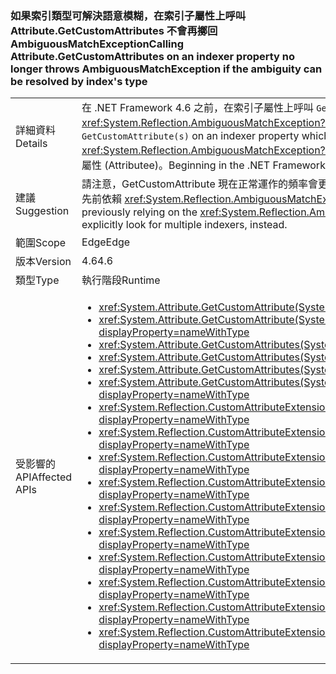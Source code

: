 ### <a name="calling-attributegetcustomattributes-on-an-indexer-property-no-longer-throws-ambiguousmatchexception-if-the-ambiguity-can-be-resolved-by-indexs-type"></a><span data-ttu-id="2bc88-101">如果索引類型可解決語意模糊，在索引子屬性上呼叫 Attribute.GetCustomAttributes 不會再擲回 AmbiguousMatchException</span><span class="sxs-lookup"><span data-stu-id="2bc88-101">Calling Attribute.GetCustomAttributes on an indexer property no longer throws AmbiguousMatchException if the ambiguity can be resolved by index's type</span></span>

|   |   |
|---|---|
|<span data-ttu-id="2bc88-102">詳細資料</span><span class="sxs-lookup"><span data-stu-id="2bc88-102">Details</span></span>|<span data-ttu-id="2bc88-103">在 .NET Framework 4.6 之前，在索引子屬性上呼叫 <code>GetCustomAttribute(s)</code>，而且該索引子屬性與其他屬性只有索引類型不同時，會造成 <xref:System.Reflection.AmbiguousMatchException?displayProperty=name>。</span><span class="sxs-lookup"><span data-stu-id="2bc88-103">Prior to the .NET Framework 4.6, calling <code>GetCustomAttribute(s)</code> on an indexer property which differed from another property only by the type of the index would result in an <xref:System.Reflection.AmbiguousMatchException?displayProperty=name>.</span></span> <span data-ttu-id="2bc88-104">從 .NET Framework 4.6 開始，將會正確地傳回屬性 (Property) 的屬性 (Attributee)。</span><span class="sxs-lookup"><span data-stu-id="2bc88-104">Beginning in the .NET Framework 4.6, the property's attributes will be correctly returned.</span></span>|
|<span data-ttu-id="2bc88-105">建議</span><span class="sxs-lookup"><span data-stu-id="2bc88-105">Suggestion</span></span>|<span data-ttu-id="2bc88-106">請注意，GetCustomAttribute 現在正常運作的頻率會更高。</span><span class="sxs-lookup"><span data-stu-id="2bc88-106">Be aware that GetCustomAttribute(s) will work more frequently now.</span></span> <span data-ttu-id="2bc88-107">如果應用程式先前依賴 <xref:System.Reflection.AmbiguousMatchException?displayProperty=name>，現在應該改用反映來明確尋找多個索引子。</span><span class="sxs-lookup"><span data-stu-id="2bc88-107">If an app was previously relying on the <xref:System.Reflection.AmbiguousMatchException?displayProperty=name>, reflection should now be used to explicitly look for multiple indexers, instead.</span></span>|
|<span data-ttu-id="2bc88-108">範圍</span><span class="sxs-lookup"><span data-stu-id="2bc88-108">Scope</span></span>|<span data-ttu-id="2bc88-109">Edge</span><span class="sxs-lookup"><span data-stu-id="2bc88-109">Edge</span></span>|
|<span data-ttu-id="2bc88-110">版本</span><span class="sxs-lookup"><span data-stu-id="2bc88-110">Version</span></span>|<span data-ttu-id="2bc88-111">4.6</span><span class="sxs-lookup"><span data-stu-id="2bc88-111">4.6</span></span>|
|<span data-ttu-id="2bc88-112">類型</span><span class="sxs-lookup"><span data-stu-id="2bc88-112">Type</span></span>|<span data-ttu-id="2bc88-113">執行階段</span><span class="sxs-lookup"><span data-stu-id="2bc88-113">Runtime</span></span>|
|<span data-ttu-id="2bc88-114">受影響的 API</span><span class="sxs-lookup"><span data-stu-id="2bc88-114">Affected APIs</span></span>|<ul><li><xref:System.Attribute.GetCustomAttribute(System.Reflection.MemberInfo,System.Type)?displayProperty=nameWithType></li><li><xref:System.Attribute.GetCustomAttribute(System.Reflection.MemberInfo,System.Type,System.Boolean)?displayProperty=nameWithType></li><li><xref:System.Attribute.GetCustomAttributes(System.Reflection.MemberInfo)?displayProperty=nameWithType></li><li><xref:System.Attribute.GetCustomAttributes(System.Reflection.MemberInfo,System.Boolean)?displayProperty=nameWithType></li><li><xref:System.Attribute.GetCustomAttributes(System.Reflection.MemberInfo,System.Type)?displayProperty=nameWithType></li><li><xref:System.Attribute.GetCustomAttributes(System.Reflection.MemberInfo,System.Type,System.Boolean)?displayProperty=nameWithType></li><li><xref:System.Reflection.CustomAttributeExtensions.GetCustomAttribute(System.Reflection.MemberInfo,System.Type)?displayProperty=nameWithType></li><li><xref:System.Reflection.CustomAttributeExtensions.GetCustomAttribute(System.Reflection.MemberInfo,System.Type,System.Boolean)?displayProperty=nameWithType></li><li><xref:System.Reflection.CustomAttributeExtensions.GetCustomAttribute%60%601(System.Reflection.MemberInfo)?displayProperty=nameWithType></li><li><xref:System.Reflection.CustomAttributeExtensions.GetCustomAttribute%60%601(System.Reflection.MemberInfo,System.Boolean)?displayProperty=nameWithType></li><li><xref:System.Reflection.CustomAttributeExtensions.GetCustomAttributes(System.Reflection.MemberInfo)?displayProperty=nameWithType></li><li><xref:System.Reflection.CustomAttributeExtensions.GetCustomAttributes(System.Reflection.MemberInfo,System.Boolean)?displayProperty=nameWithType></li><li><xref:System.Reflection.CustomAttributeExtensions.GetCustomAttributes(System.Reflection.MemberInfo,System.Type)?displayProperty=nameWithType></li><li><xref:System.Reflection.CustomAttributeExtensions.GetCustomAttributes(System.Reflection.MemberInfo,System.Type,System.Boolean)?displayProperty=nameWithType></li><li><xref:System.Reflection.CustomAttributeExtensions.GetCustomAttributes%60%601(System.Reflection.MemberInfo)?displayProperty=nameWithType></li><li><xref:System.Reflection.CustomAttributeExtensions.GetCustomAttributes%60%601(System.Reflection.MemberInfo,System.Boolean)?displayProperty=nameWithType></li></ul>|

